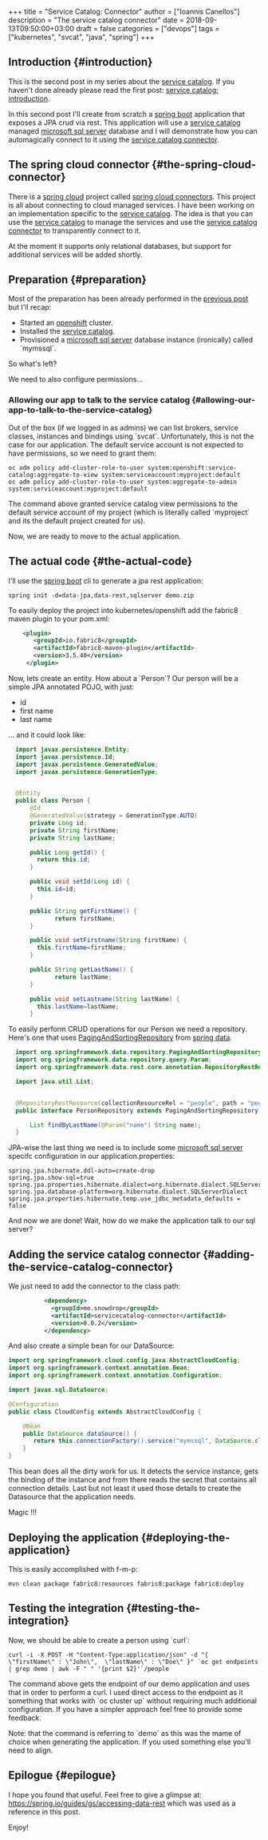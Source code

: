 +++
title = "Service Catalog: Connector"
author = ["Ioannis Canellos"]
description = "The service catalog connector"
date = 2018-09-13T09:50:00+03:00
draft = false
categories = ["devops"]
tags = ["kubernetes", "svcat", "java", "spring"]
+++

## Introduction {#introduction}

This is the second post in my series about the [service catalog](https://svc-cat.io). If you haven't done already please read the first post: [service catalog: introduction](http://iocanel.com/2018/09/service-catalog-part-1/).

In this second post I'll create from scratch a [spring boot](https://spring.io/projects/spring-boot) application that exposes a JPA crud via rest.
This application will use a [service catalog](https://svc-cat.io) managed [microsoft sql server](https://www.microsoft.com/en-us/sql-server/sql-server-2017) database and I will demonstrate how you can automagically connect to it using the [service catalog connector](https://github.com/snowdrop/servicecatalog-connector).


## The spring cloud connector {#the-spring-cloud-connector}

There is a [spring cloud](https://cloud.spring.io) project called [spring cloud connectors](https://cloud.spring.io/spring-cloud-connectors). This project is all about connecting to cloud managed services. I have been working on an implementation specific to the [service catalog](https://svc-cat.io).
The idea is that you can use the [service catalog](https://svc-cat.io) to manage the services and use the [service catalog connector](https://github.com/snowdrop/servicecatalog-connector) to transparently connect to it.

At the moment it supports only relational databases, but support for additional services will be added shortly.


## Preparation {#preparation}

Most of the preparation has been already performed in the [previous post](http://iocanel.com/2018/09/service-catalog-part-1/) but I'll recap:

-   Started an [openshift](https://openshift.com) cluster.
-   Installed the [service catalog](https://svc-cat.io).
-   Provisioned a [microsoft sql server](https://www.microsoft.com/en-us/sql-server/sql-server-2017) database instance (ironically) called \`mymssql\`.

So what's left?

We need to also configure permissions...


### Allowing our app to talk to the service catalog {#allowing-our-app-to-talk-to-the-service-catalog}

Out of the box (if we logged in as admins) we can list brokers, service classes, instances and bindings using \`svcat\`. Unfortunately, this is not the case for our application.
The default service account is not expected to have permissions, so we need to grant them:

```shell
oc adm policy add-cluster-role-to-user system:openshift:service-catalog:aggregate-to-view system:serviceaccount:myproject:default
oc adm policy add-cluster-role-to-user system:aggregate-to-admin system:serviceaccount:myproject:default
```

The command above granted service catalog view permissions to the default service account of my project (which is literally called \`myproject\` and its the default project created for us).

Now, we are ready to move to the actual application.


## The actual code {#the-actual-code}

I'll use the [spring boot](https://spring.io/projects/spring-boot) cli to generate a jpa rest application:

```shell
spring init -d=data-jpa,data-rest,sqlserver demo.zip
```

To easily deploy the project into kubernetes/openshift add the fabric8 maven plugin to your pom.xml:

```xml
    <plugin>
       <groupId>io.fabric8</groupId>
       <artifactId>fabric8-maven-plugin</artifactId>
       <version>3.5.40</version>
     </plugin>
```

Now, lets create an entity. How about a \`Person\`?
Our person will be a simple JPA annotated POJO, with just:

-   id
-   first name
-   last name

... and it could look like:

```java
  import javax.persistence.Entity;
  import javax.persistence.Id;
  import javax.persistence.GeneratedValue;
  import javax.persistence.GenerationType;


  @Entity
  public class Person {
      @Id
      @GeneratedValue(strategy = GenerationType.AUTO)
      private Long id;
      private String firstName;
      private String lastName;

      public Long getId() {
        return this.id;
      }

      public void setId(Long id) {
        this.id=id;
      }

      public String getFirstName() {
             return firstName;
      }

      public void setFirstname(String firstName) {
        this.firstName=firstName;
      }

      public String getLastName() {
             return lastName;
      }

      public void setLastname(String lastName) {
        this.lastName=lastName;
      }
```

To easily perform CRUD operations for our Person we need a repository.
Here's one that uses [PagingAndSortingRepository](https://docs.spring.io/spring-data/commons/docs/current/api/org/springframework/data/repository/PagingAndSortingRepository.html) from [spring data](https://projects.spring.io/spring-data/).

```java
  import org.springframework.data.repository.PagingAndSortingRepository;
  import org.springframework.data.repository.query.Param;
  import org.springframework.data.rest.core.annotation.RepositoryRestResource;

  import java.util.List;


  @RepositoryRestResource(collectionResourceRel = "people", path = "people")
  public interface PersonRepository extends PagingAndSortingRepository {

      List findByLastName(@Param("name") String name);
  }
```

JPA-wise the last thing we need is to include some [microsoft sql server](https://www.microsoft.com/en-us/sql-server/sql-server-2017) specifc configuration in our application.properties:

```nil
spring.jpa.hibernate.ddl-auto=create-drop
spring.jpa.show-sql=true
spring.jpa.properties.hibernate.dialect=org.hibernate.dialect.SQLServerDialect
spring.jpa.database-platform=org.hibernate.dialect.SQLServerDialect
spring.jpa.properties.hibernate.temp.use_jdbc_metadata_defaults = false
```

And now we are done! Wait, how do we make the application talk to our sql server?


## Adding the service catalog connector {#adding-the-service-catalog-connector}

We just need to add the connector to the class path:

```xml
          <dependency>
            <groupId>me.snowdrop</groupId>
            <artifactId>servicecatalog-connector</artifactId>
            <version>0.0.2</version>
          </dependency>
```

And also create a simple bean for our DataSource:

```java
import org.springframework.cloud.config.java.AbstractCloudConfig;
import org.springframework.context.annotation.Bean;
import org.springframework.context.annotation.Configuration;

import javax.sql.DataSource;

@Configuration
public class CloudConfig extends AbstractCloudConfig {

    @Bean
    public DataSource dataSource() {
       return this.connectionFactory().service("mymssql", DataSource.class);
    }
}
```

This bean does all the dirty work for us. It detects the service instance, gets the binding of the instance and from there reads the secret that contains all connection details. Last but not least it used those details to create the Datasource that the application needs.

Magic !!!


## Deploying the application {#deploying-the-application}

This is easily accomplished with f-m-p:

```shell
mvn clean package fabric8:resources fabric8:package fabric8:deploy
```


## Testing the integration {#testing-the-integration}

Now, we should be able to create a person using \`curl\`:

```shell
curl -i -X POST -H "Content-Type:application/json" -d "{  \"firstName\" : \"John\",  \"lastName\" : \"Doe\" }" `oc get endpoints | grep demo | awk -F " " '{print $2}'`/people
```

The command above gets the endpoint of our demo application and uses that in order to perform a curl. I used direct access to the endpoint as it something that works with \`oc cluster up\` without requiring much additional configuration. If you have a simpler approach feel free to provide some feedback.

Note: that the command is referring to \`demo\` as this was the mame of choice when generating the application. If you used something else you'll need to align.


## Epilogue {#epilogue}

I hope you found that useful. Feel free to give a glimpse at: <https://spring.io/guides/gs/accessing-data-rest> which was used as a reference in this post.

Enjoy!
